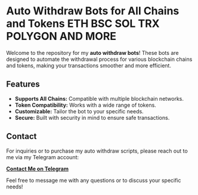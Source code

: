# Auto Withdraw Bots for All Chains and Tokens ETH BSC SOL TRX POLYGON AND MORE

Welcome to the repository for my **auto withdraw bots**! These bots are designed to automate the withdrawal process for various blockchain chains and tokens, making your transactions smoother and more efficient.

## Features

- **Supports All Chains:** Compatible with multiple blockchain networks.
- **Token Compatibility:** Works with a wide range of tokens.
- **Customizable:** Tailor the bot to your specific needs.
- **Secure:** Built with security in mind to ensure safe transactions.

## Contact

For inquiries or to purchase my auto withdraw scripts, please reach out to me via my Telegram account:

**[Contact Me on Telegram](https://t.me/andy_Develop)**

Feel free to message me with any questions or to discuss your specific needs!
